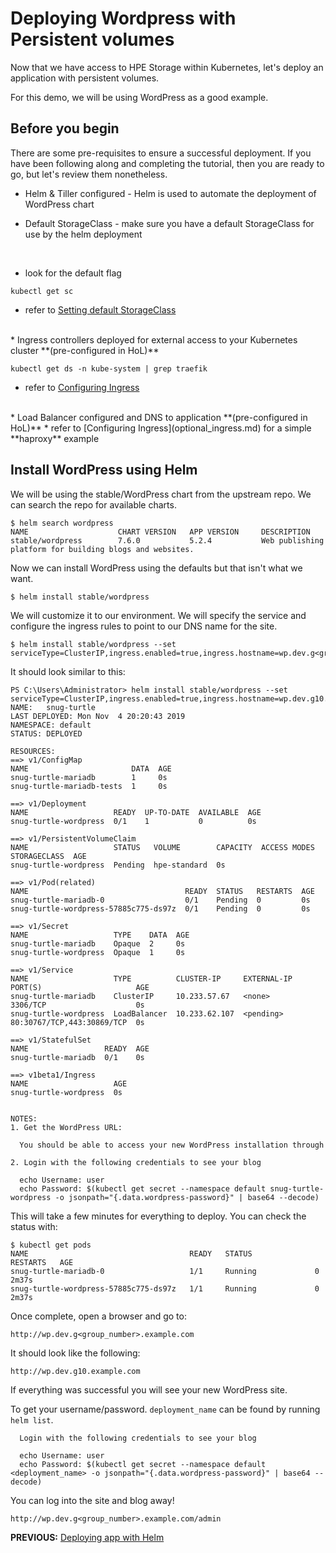 # Deploying Wordpress with Persistent volumes

Now that we have access to HPE Storage within Kubernetes, let's deploy an application with persistent volumes.

For this demo, we will be using WordPress as a good example.

## Before you begin

There are some pre-requisites to ensure a successful deployment. If you have been following along and completing the tutorial, then you are ready to go, but let's review them nonetheless.

* Helm & Tiller configured - Helm is used to automate the deployment of WordPress chart

* Default StorageClass - make sure you have a default StorageClass for use by the helm deployment
<br/>

  * look for the default flag
  ```
  kubectl get sc
  ```

  * refer to [Setting default StorageClass](default_storageclass.md)
<br/>
* Ingress controllers deployed for external access to your Kubernetes cluster **(pre-configured in HoL)**

  ```
  kubectl get ds -n kube-system | grep traefik
  ```
  * refer to [Configuring Ingress](optional_ingress.md)
<br/>
* Load Balancer configured and DNS to application **(pre-configured in HoL)**
  * refer to [Configuring Ingress](optional_ingress.md) for a simple **haproxy** example


## Install WordPress using Helm
We will be using the stable/WordPress chart from the upstream repo. We can search the repo for available charts.
```
$ helm search wordpress
NAME                    CHART VERSION   APP VERSION     DESCRIPTION
stable/wordpress        7.6.0           5.2.4           Web publishing platform for building blogs and websites.
```

Now we can install WordPress using the defaults but that isn't what we want.
```
$ helm install stable/wordpress
```

We will  customize it to our environment. We will specify the service and configure the ingress rules to point to our DNS name for the site.
```
$ helm install stable/wordpress --set serviceType=ClusterIP,ingress.enabled=true,ingress.hostname=wp.dev.g<group_number>.example.com
```

It should look similar to this:
```
PS C:\Users\Administrator> helm install stable/wordpress --set serviceType=ClusterIP,ingress.enabled=true,ingress.hostname=wp.dev.g10.example.com
NAME:   snug-turtle
LAST DEPLOYED: Mon Nov  4 20:20:43 2019
NAMESPACE: default
STATUS: DEPLOYED

RESOURCES:
==> v1/ConfigMap
NAME                       DATA  AGE
snug-turtle-mariadb        1     0s
snug-turtle-mariadb-tests  1     0s

==> v1/Deployment
NAME                   READY  UP-TO-DATE  AVAILABLE  AGE
snug-turtle-wordpress  0/1    1           0          0s

==> v1/PersistentVolumeClaim
NAME                   STATUS   VOLUME        CAPACITY  ACCESS MODES  STORAGECLASS  AGE
snug-turtle-wordpress  Pending  hpe-standard  0s

==> v1/Pod(related)
NAME                                   READY  STATUS   RESTARTS  AGE
snug-turtle-mariadb-0                  0/1    Pending  0         0s
snug-turtle-wordpress-57885c775-ds97z  0/1    Pending  0         0s

==> v1/Secret
NAME                   TYPE    DATA  AGE
snug-turtle-mariadb    Opaque  2     0s
snug-turtle-wordpress  Opaque  1     0s

==> v1/Service
NAME                   TYPE          CLUSTER-IP     EXTERNAL-IP  PORT(S)                     AGE
snug-turtle-mariadb    ClusterIP     10.233.57.67   <none>       3306/TCP                    0s
snug-turtle-wordpress  LoadBalancer  10.233.62.107  <pending>    80:30767/TCP,443:30869/TCP  0s

==> v1/StatefulSet
NAME                 READY  AGE
snug-turtle-mariadb  0/1    0s

==> v1beta1/Ingress
NAME                   AGE
snug-turtle-wordpress  0s


NOTES:
1. Get the WordPress URL:

  You should be able to access your new WordPress installation through

2. Login with the following credentials to see your blog

  echo Username: user
  echo Password: $(kubectl get secret --namespace default snug-turtle-wordpress -o jsonpath="{.data.wordpress-password}" | base64 --decode)
```  

This will take a few minutes for everything to deploy. You can check the status with:
```
$ kubectl get pods
NAME                                    READY   STATUS              RESTARTS   AGE
snug-turtle-mariadb-0                   1/1     Running             0          2m37s
snug-turtle-wordpress-57885c775-ds97z   1/1     Running             0          2m37s
```

Once complete, open a browser and go to:
```
http://wp.dev.g<group_number>.example.com
```

It should look like the following:
```
http://wp.dev.g10.example.com
```



If everything was successful you will see your new WordPress site.

To get your username/password.
```deployment_name``` can be found by running ```helm list```.

```
  Login with the following credentials to see your blog

  echo Username: user
  echo Password: $(kubectl get secret --namespace default <deployment_name> -o jsonpath="{.data.wordpress-password}" | base64 --decode)
```

You can log into the site and blog away!
```
http://wp.dev.g<group_number>.example.com/admin
```




**PREVIOUS:** [Deploying app with Helm](deploy_app_helm.sh)

